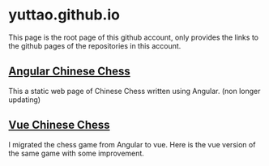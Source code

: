 # yuttao.github.io

This page is the root page of this github account, only provides the links to the github pages of the repositories in this account.

## [Angular Chinese Chess](https://yuttao.github.io/angular-chinese-chess)

This a static web page of Chinese Chess written using Angular. (non longer updating)

## [Vue Chinese Chess](https://yuttao.github.io/vue-chinese-chess)

I migrated the chess game from Angular to vue. Here is the vue version of the same game with some improvement.
